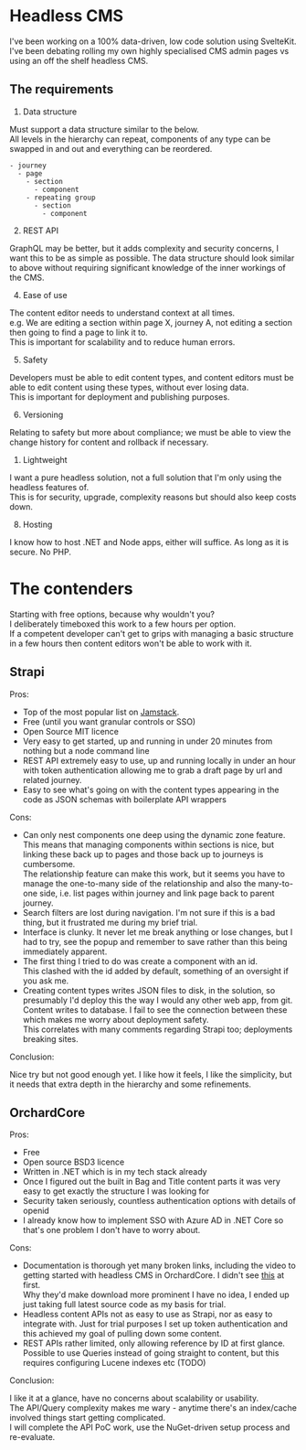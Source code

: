 # Headless CMS

I've been working on a 100% data-driven, low code solution using SvelteKit.  
I've been debating rolling my own highly specialised CMS admin pages vs using an off the shelf headless CMS.

## The requirements

1. Data structure

Must support a data structure similar to the below.  
All levels in the hierarchy can repeat, components of any type can be swapped in and out and everything can be reordered.

```
- journey
  - page
    - section
      - component
    - repeating group
      - section
        - component
```

2. REST API

GraphQL may be better, but it adds complexity and security concerns, I want this to be as simple as possible.
The data structure should look similar to above without requiring significant knowledge of the inner workings of the CMS.

4. Ease of use

The content editor needs to understand context at all times.  
e.g. We are editing a section within page X, journey A, not editing a section then going to find a page to link it to.  
This is important for scalability and to reduce human errors.

5. Safety

Developers must be able to edit content types, and content editors must be able to edit content using these types, without ever losing data.  
This is important for deployment and publishing purposes.

6. Versioning

Relating to safety but more about compliance; we must be able to view the change history for content and rollback if necessary.

1. Lightweight

I want a pure headless solution, not a full solution that I'm only using the headless features of.  
This is for security, upgrade, complexity reasons but should also keep costs down.

8. Hosting

I know how to host .NET and Node apps, either will suffice. As long as it is secure. No PHP.

# The contenders

Starting with free options, because why wouldn't you?  
I deliberately timeboxed this work to a few hours per option.  
If a competent developer can't get to grips with managing a basic structure in a few hours then content editors won't be able to work with it.

## Strapi

Pros:

- Top of the most popular list on [Jamstack](https://jamstack.org/headless-cms/).
- Free (until you want granular controls or SSO)
- Open Source MIT licence
- Very easy to get started, up and running in under 20 minutes from nothing but a node command line
- REST API extremely easy to use, up and running locally in under an hour with token authentication allowing me to grab a draft page by url and related journey.
- Easy to see what's going on with the content types appearing in the code as JSON schemas with boilerplate API wrappers

Cons:

- Can only nest components one deep using the dynamic zone feature.  
  This means that managing components within sections is nice, but linking these back up to pages and those back up to journeys is cumbersome.  
  The relationship feature can make this work, but it seems you have to manage the one-to-many side of the relationship and also the many-to-one side, i.e. list pages within journey and link page back to parent journey.
- Search filters are lost during navigation.
  I'm not sure if this is a bad thing, but it frustrated me during my brief trial.
- Interface is clunky. It never let me break anything or lose changes, but I had to try, see the popup and remember to save rather than this being immediately apparent.
- The first thing I tried to do was create a component with an id.  
  This clashed with the id added by default, something of an oversight if you ask me.
- Creating content types writes JSON files to disk, in the solution, so presumably I'd deploy this the way I would any other web app, from git.
  Content writes to database.
  I fail to see the connection between these which makes me worry about deployment safety.  
  This correlates with many comments regarding Strapi too; deployments breaking sites.

Conclusion:

Nice try but not good enough yet.
I like how it feels, I like the simplicity, but it needs that extra depth in the hierarchy and some refinements.

## OrchardCore

Pros:

- Free
- Open source BSD3 licence
- Written in .NET which is in my tech stack already
- Once I figured out the built in Bag and Title content parts it was very easy to get exactly the structure I was looking for
- Security taken seriously, countless authentication options with details of openid
- I already know how to implement SSO with Azure AD in .NET Core so that's one problem I don't have to worry about.

Cons:

- Documentation is thorough yet many broken links, including the video to getting started with headless CMS in OrchardCore.
  I didn't see [this](https://docs.orchardcore.net/en/latest/docs/getting-started/) at first.  
  Why they'd make download more prominent I have no idea, I ended up just taking full latest source code as my basis for trial.
- Headless content APIs not as easy to use as Strapi, nor as easy to integrate with.
  Just for trial purposes I set up token authentication and this achieved my goal of pulling down some content.
- REST APIs rather limited, only allowing reference by ID at first glance.
  Possible to use Queries instead of going straight to content, but this requires configuring Lucene indexes etc (TODO)

Conclusion:

I like it at a glance, have no concerns about scalability or usability.  
The API/Query complexity makes me wary - anytime there's an index/cache involved things start getting complicated.  
I will complete the API PoC work, use the NuGet-driven setup process and re-evaluate.
